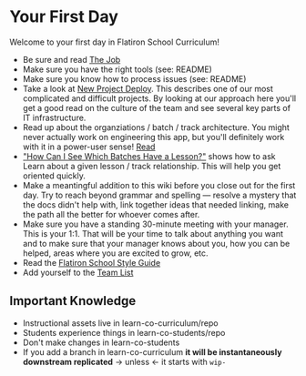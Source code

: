 # Your First Day

Welcome to your first day in Flatiron School Curriculum!

* Be sure and read [The Job](./the_job.md)
* Make sure you have the right tools (see: README)
* Make sure you know how to process issues (see: README)
* Take a look at [New Project Deploy](./major_project_deploy_new_version.md).
  This describes one of our most complicated and difficult projects. By
  looking at our approach here you'll get a good read on the culture of the team
  and see several key parts of IT infrastructure.
* Read up about the organziations / batch / track architecture. You might never
  actually work on engineering this app, but you'll definitely work with it in
  a power-user sense! [Read](./tracks-batches-orgs-learn.md)
* [ "How Can I See Which Batches Have a Lesson?"](./it-learn-batch-lesson.md)
  shows how to ask Learn about a given lesson / track relationship. This will
  help you get oriented quickly.
* Make a meantingful addition to this wiki before you close out for the first
  day. Try to reach beyond grammar and spelling &mdash; resolve a mystery that
  the docs didn't help with, link together ideas that needed linking, make the
  path all the better for whoever comes after.
* Make sure you have a standing 30-minute meeting with your manager. This is
  your 1:1. That will be your time to talk about anything you want and to make
  sure that your manager knows about you, how you can be helped, areas where you
  are excited to grow, etc.
* Read the [Flatiron School Style Guide][brand-book]
* Add yourself to the [Team List](./team_members.md)

## Important Knowledge

* Instructional assets live in learn-co-curriculum/repo
* Students experience things in learn-co-students/repo
* Don't make changes in learn-co-students
* If you add a branch in learn-co-curriculum **it will be instantaneously
  downstream replicated** &rarr; unless &larr; it starts with `wip-`

[brand-book]: https://flatiron.atlassian.net/wiki/spaces/ER/pages/330104842/Flatiron+School+Brand+Book
